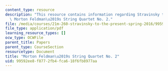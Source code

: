 ```yaml
---
content_type: resource
description: "This resource contains information regarding Stravinsky to the present:\
  \ Morton Feldman\u2019s String Quartet No. 2."
file: /media/courses/21m-260-stravinsky-to-the-present-spring-2016/99592ee8f8772fb4fca618f6fb8977aa_MIT21M_260S16_MortonFeldm.pdf
file_type: application/pdf
learning_resource_types: []
ocw_type: OCWFile
parent_title: Papers
parent_type: CourseSection
resourcetype: Document
title: "Morton Feldman\u2019s String Quartet No. 2"
uid: 99592ee8-f877-2fb4-fca6-18f6fb8977aa
---
```

